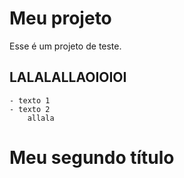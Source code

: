 # Meu projeto

Esse é um projeto de teste.

## LALALALLAOIOIOI
    - texto 1
    - texto 2
        allala
# Meu segundo título